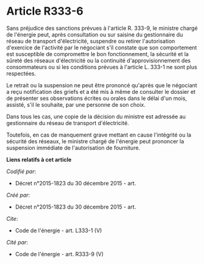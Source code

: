 # Article R333-6

Sans préjudice des sanctions prévues à l'article R. 333-9, le ministre chargé de l'énergie peut, après consultation ou sur
saisine du gestionnaire du réseau de transport d'électricité, suspendre ou retirer l'autorisation d'exercice de l'activité
par le négociant s'il constate que son comportement est susceptible de compromettre le bon fonctionnement, la sécurité et la
sûreté des réseaux d'électricité ou la continuité d'approvisionnement des consommateurs ou si les conditions prévues à
l'article L. 333-1 ne sont plus respectées. 

Le retrait ou la suspension ne peut être prononcé qu'après que le négociant a reçu notification des griefs et a été mis à
même de consulter le dossier et de présenter ses observations écrites ou orales dans le délai d'un mois, assisté, s'il le
souhaite, par une personne de son choix. 

Dans tous les cas, une copie de la décision du ministre est adressée au gestionnaire du réseau de transport d'électricité. 

Toutefois, en cas de manquement grave mettant en cause l'intégrité ou la sécurité des réseaux, le ministre chargé de
l'énergie peut prononcer la suspension immédiate de l'autorisation de fourniture.

**Liens relatifs à cet article**

_Codifié par_:

  - Décret n°2015-1823 du 30 décembre 2015 - art.

_Créé par_:

  - Décret n°2015-1823 du 30 décembre 2015 - art.

_Cite_:

  - Code de l'énergie - art. L333-1 (V)

_Cité par_:

  - Code de l'énergie - art. R333-9 (V)
